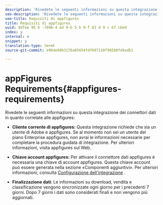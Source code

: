 ```yaml
---
description: 'Rivedete le seguenti informazioni su questa integrazione dei connettori dati in quanto correlate alle appfigures '
seo-description: 'Rivedete le seguenti informazioni su questa integrazione dei connettori dati in quanto correlate alle appfigures '
seo-title: Requisiti di appfigures
title: Requisiti di appfigures
uuid: ddfee 95 b -7698-4 ad 9-b 5 b 0-f 63 d 9 c 67 cbed
index: y
internal: n
snippet: y
translation-type: tm+mt
source-git-commit: e96de98b3176a05654fdf697210f992b0fd4adb1

---
```



# appFigures Requirements{#appfigures-requirements}

Rivedete le seguenti informazioni su questa integrazione dei connettori dati in quanto correlate alle appfigures:

* **Cliente corrente di appfigures:** Questa integrazione richiede che sia un utente di Adobe e appfigures. Se al momento non sei un utente del piano Enterprise appfigures, non avrai le informazioni necessarie per completare la procedura guidata di integrazione. Per ulteriori informazioni, visita appfigures sul Web.
* **Chiave account appfigures:** Per attivare il connettore dati appfigures è necessaria una chiave di account appfigures. Questa chiave account può essere generata nella sezione «Componenti aggiuntivi». Per ulteriori informazioni, consulta [Configurazione dell'integrazione](../../appfigures-overview/t-appfigures-integration.md#task-72b844fe0f7a44d9acf3eb8f9f7ecb5a) .

* **Finalizzazione dati**: Le informazioni su download, vendita e classificazione vengono sincronizzate ogni giorno per i precedenti 7 giorni. Dopo 7 giorni i dati sono considerati finali e non vengono più aggiornati.

